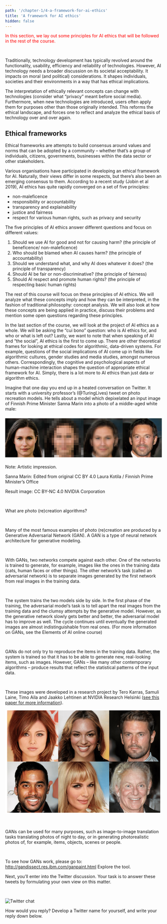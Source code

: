 ```yaml
---
path: '/chapter-1/4-a-framework-for-ai-ethics'
title: 'A framework for AI ethics'
hidden: false
---
```


<hero-icon heroIcon='chap1'/>

<p style="color:red;">In this section, we lay out some principles for AI ethics that will be followed in the rest of the course.  </p>

<br>

<styled-text>

Traditionally, technology development has typically revolved around the functionality, usability, efficiency and reliability of technologies. However, AI  technology needs a broader discussion on its societal acceptability. It impacts on moral (and political) considerations. It shapes individuals, societies and their environments in a way that has ethical implications.

The interpretation of ethically relevant concepts can change with technologies (consider what “privacy” meant before social media). Furthermore, when new technologies are introduced, users often apply them for purposes other than those originally intended. This reforms the ethical landscape, and forces one to reflect and analyze the ethical basis of technology over and over again.

## Ethical frameworks

Ethical frameworks are attempts to build consensus around values and norms that can be adopted by a community – whether that’s a group of individuals, citizens, governments, businesses within the data sector or other stakeholders.

Various organisations have participated in developing an ethical framework for AI. Naturally, their views differ in some respects, but there’s also been an emerging consensus to them. According to a recent study (Jobin et al 2019), AI ethics has quite rapidly converged on a set of five principles:

* non-maleficence
* responsibility or accountability
* transparency and explainability
* justice and fairness
* respect for various human rights, such as privacy and security

The five principles of AI ethics answer different questions and focus on different values:

1. Should we use AI for good and not for causing  harm? (the principle of beneficence/ non-maleficence)
2. Who should be blamed when AI causes harm? (the principle of accountability)
3. Should we understand what, and why AI does whatever it does? (the principle of transparency)
4. Should AI be fair or non-discriminative? (the principle of fairness)
5. Should AI respect and promote human rights? (the principle of respecting basic human rights)

</styled-text>

<big-five> </big-five>

<styled-text>

The rest of this course will focus on these principles of AI ethics. We will analyze what these concepts imply and how they can be interpreted, in the fashion of traditional philosophy: concept analysis. We will also look at how these concepts are being applied in practice, discuss their problems and mention some open questions regarding these principles.

In the last section of the course, we will look at the project of AI ethics as a whole. We will be asking the “cui bono” question: who is AI ethics for, and who or what is left out?
Lastly, we want to note that when speaking of AI and “the social”, AI ethics is the first to come up. There are other theoretical frames for looking at ethical codes for algorithmic, data-driven systems. For example, questions of the social implications of AI come up in fields like algorithmic cultures, gender studies and media studies, amongst numerous others. Correspondingly, the cognitive and psychological aspects of human-machine interaction shapes the question of appropriate ethical framework for AI. Simply, there is a lot more to AI ethics than just data or algorithm ethics.

</styled-text>

<quiz id="85149553-407a-4733-a4a0-18d54a4715cd"></quiz>

<quiz id="0e72de1d-165b-4d3e-9e62-1008a83f2e8f"></quiz>

<quiz id="33ef4765-0577-4eed-b8e6-81a96c9a9804"></quiz>


<quiz id="c956ae17-d49d-4148-8414-029a14f3ff4c">

Imagine that one day you end up in a heated conversation on Twitter. It starts with a university professor’s (@TuringLives) tweet on photo recreation models. He tells about a model which depixelated an input image of Finnish Prime Minister Sanna Marin into a photo of a middle-aged white male:

 ![Transforming image of Sanna Marin](./chap1-transf.png)

Note: Artistic impression. </br>

Sanna Marin: Edited from original CC BY 4.0 Laura Kotila / Finnish Prime Minister’s Office </br>

Result image: CC BY-NC 4.0 NVIDIA Corporation </br>

</br>

What are photo (re)creation algorithms?

<br>

Many of the most famous examples of photo (re)creation are produced by a Generative Adversarial Network (GAN). A GAN is a type of neural network architecture for generative modeling.

<br>

With GANs, two networks compete against each other. One of the networks is trained to generate, for example, images like the ones in the training data (cats, human faces or other things). The other network’s task (called an adversarial network) is to separate images generated by the first network from real images in the training data.

<br>

The system trains the two models side by side. In the first phase of the training, the adversarial model’s task is to tell apart the real images from the training data and the clumsy attempts by the generative model. However, as the generative network slowly gets better and better, the adversarial model has to improve as well. The cycle continues until eventually the generated images are almost indistinguishable from real ones. (For more information on GANs, see the Elements of AI online course)

<br>

GANs do not only try to reproduce the items in the training data. Rather, the system is trained so that it has to be able to generate new, real-looking items, such as images. However, GANs – like many other contemporary algorithms – produce results that reflect the statistical patterns of the input data.

<br>

These images were developed in a research project by Tero Karras, Samuli Laine, Timo Aila and Jaakko Lehtinen at NVIDIA Research Helsinki ([see this paper for more information](https://research.aalto.fi/en/publications/progressive-growing-of-gans-for-improved-quality-stability-and-va)).

![Exercise 3 image of people](./Exercise_3_image_2.png)

<br>

GANs can be used for many purposes, such as image-to-image translation tasks translating photos of night to day, or in generating photorealistic photos of, for example, items, objects, scenes or people.

<br>

To see how GANs work, please go to: http://gandissect.res.ibm.com/ganpaint.html
Explore the tool.

Next, you’ll enter into the Twitter discussion. Your task is to answer these tweets by formulating your own view on this matter.

<br>

![Twitter chat](./twitter-exercise.svg)

How would you reply? Develop a Twitter name for yourself, and write your reply down below.

</quiz>

<quiz id="b2b4b434-f4fa-4364-8b0b-b79daac3f09c"> </quiz>
